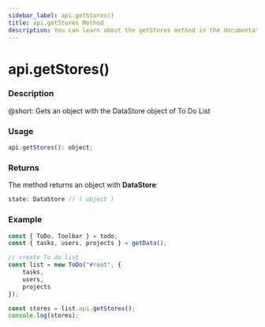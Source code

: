 ```yaml
---
sidebar_label: api.getStores()
title: api.getStores Method
description: You can learn about the getStores method in the documentation of the DHTMLX JavaScript To Do List library. Browse developer guides and API reference, try out code examples and live demos, and download a free 30-day evaluation version of DHTMLX To Do List.
---
```


# api.getStores()

### Description

@short: Gets an object with the DataStore object of To Do List 

### Usage

~~~js
api.getStores(): object;
~~~

### Returns

The method returns an object with **DataStore**:

~~~js
state: DataStore // ( object )
~~~

### Example

~~~js {11-12}
const { ToDo, Toolbar } = todo;
const { tasks, users, projects } = getData();

// create To do list
const list = new ToDo("#root", {
    tasks,
    users,
	projects
});

const stores = list.api.getStores();
console.log(stores);
~~~